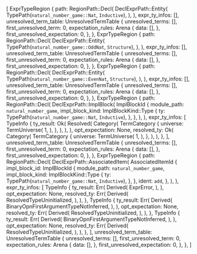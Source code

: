 [
    ExprTypeRegion {
        path: RegionPath::Decl(
            DeclExprPath::Entity(
                TypePath(`natural_number_game::Nat`, `Inductive`),
            ),
        ),
        expr_ty_infos: [],
        unresolved_term_table: UnresolvedTermTable {
            unresolved_terms: [],
            first_unresolved_term: 0,
            expectation_rules: Arena {
                data: [],
            },
            first_unresolved_expectation: 0,
        },
    },
    ExprTypeRegion {
        path: RegionPath::Decl(
            DeclExprPath::Entity(
                TypePath(`natural_number_game::OddNat`, `Structure`),
            ),
        ),
        expr_ty_infos: [],
        unresolved_term_table: UnresolvedTermTable {
            unresolved_terms: [],
            first_unresolved_term: 0,
            expectation_rules: Arena {
                data: [],
            },
            first_unresolved_expectation: 0,
        },
    },
    ExprTypeRegion {
        path: RegionPath::Decl(
            DeclExprPath::Entity(
                TypePath(`natural_number_game::EvenNat`, `Structure`),
            ),
        ),
        expr_ty_infos: [],
        unresolved_term_table: UnresolvedTermTable {
            unresolved_terms: [],
            first_unresolved_term: 0,
            expectation_rules: Arena {
                data: [],
            },
            first_unresolved_expectation: 0,
        },
    },
    ExprTypeRegion {
        path: RegionPath::Decl(
            DeclExprPath::ImplBlock(
                ImplBlockId {
                    module_path: `natural_number_game`,
                    impl_block_kind: ImplBlockKind::Type {
                        ty: TypePath(`natural_number_game::Nat`, `Inductive`),
                    },
                },
            ),
        ),
        expr_ty_infos: [
            TypeInfo {
                ty_result: Ok(
                    Resolved(
                        Category(
                            TermCategory {
                                universe: TermUniverse(
                                    1,
                                ),
                            },
                        ),
                    ),
                ),
                opt_expectation: None,
                resolved_ty: Ok(
                    Category(
                        TermCategory {
                            universe: TermUniverse(
                                1,
                            ),
                        },
                    ),
                ),
            },
        ],
        unresolved_term_table: UnresolvedTermTable {
            unresolved_terms: [],
            first_unresolved_term: 0,
            expectation_rules: Arena {
                data: [],
            },
            first_unresolved_expectation: 0,
        },
    },
    ExprTypeRegion {
        path: RegionPath::Decl(
            DeclExprPath::AssociatedItem(
                AssociatedItemId {
                    impl_block_id: ImplBlockId {
                        module_path: `natural_number_game`,
                        impl_block_kind: ImplBlockKind::Type {
                            ty: TypePath(`natural_number_game::Nat`, `Inductive`),
                        },
                    },
                    ident: `add`,
                },
            ),
        ),
        expr_ty_infos: [
            TypeInfo {
                ty_result: Err(
                    Derived(
                        ExprError,
                    ),
                ),
                opt_expectation: None,
                resolved_ty: Err(
                    Derived(
                        ResolvedTypeUninitialized,
                    ),
                ),
            },
            TypeInfo {
                ty_result: Err(
                    Derived(
                        BinaryOpnFirstArgumentTypeNotInferred,
                    ),
                ),
                opt_expectation: None,
                resolved_ty: Err(
                    Derived(
                        ResolvedTypeUninitialized,
                    ),
                ),
            },
            TypeInfo {
                ty_result: Err(
                    Derived(
                        BinaryOpnFirstArgumentTypeNotInferred,
                    ),
                ),
                opt_expectation: None,
                resolved_ty: Err(
                    Derived(
                        ResolvedTypeUninitialized,
                    ),
                ),
            },
        ],
        unresolved_term_table: UnresolvedTermTable {
            unresolved_terms: [],
            first_unresolved_term: 0,
            expectation_rules: Arena {
                data: [],
            },
            first_unresolved_expectation: 0,
        },
    },
]